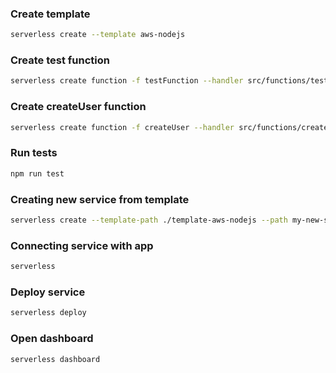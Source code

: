 ### Create template

```sh
serverless create --template aws-nodejs
```

### Create test function

```sh
serverless create function -f testFunction --handler src/functions/testFunction.testFunction --path src/tests/
```

### Create createUser function

```sh
serverless create function -f createUser --handler src/functions/createUser.createUser --path src/tests/
```

### Run tests

```sh
npm run test
```

### Creating new service from template

```sh
serverless create --template-path ./template-aws-nodejs --path my-new-service
```

### Connecting service with app

```sh
serverless
```

### Deploy service

```sh
serverless deploy
```

### Open dashboard

```sh
serverless dashboard
```
